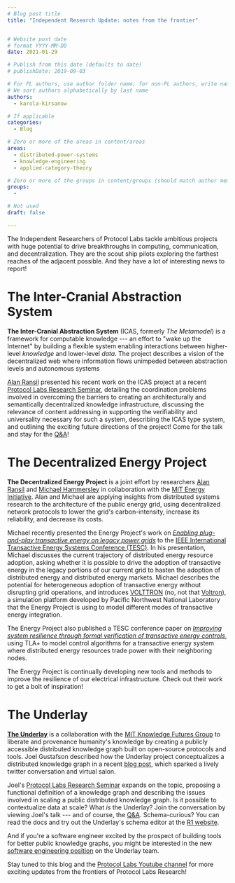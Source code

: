 ```yaml
---
# Blog post title
title: "Independent Research Update: notes from the frontier"


# Website post date
# format YYYY-MM-DD
date: 2021-01-29

# Publish from this date (defaults to date)
# publishDate: 2019-09-03

# For PL authors, use author folder name; for non-PL authors, write name as in paper within ""
# We sort authors alphabetically by last name
authors:
  - karola-kirsanow

# If applicable
categories:
  - Blog

# Zero or more of the areas in content/areas
areas:
  - distributed-power-systems
  - knowledge-engineering
  - applied-category-theory

# Zero or more of the groups in content/groups (should match author membership)
groups:
  -

# Not used
draft: false

---
```


The Independent Researchers of Protocol Labs tackle ambitious projects with huge potential to drive breakthroughs in computing, communication, and decentralization. They are the scout ship pilots exploring the farthest reaches of the adjacent possible. And they have a lot of interesting news to report!

The Inter-Cranial Abstraction System
====================================

**The Inter-Cranial Abstraction System** (ICAS, formerly *The Metamodel*) is a framework for computable knowledge --- an effort to "wake up the Internet" by building a flexible system enabling interactions between higher-level *knowledge* and lower-level *data*. The project describes a vision of the decentralized web where information flows unimpeded between abstraction levels and autonomous systems

[Alan Ransil](/authors/alan-ransil/) presented his recent work on the ICAS project at a recent [Protocol Labs Research Seminar](/talks/the-inter-cranial-abstraction-system-icas/), detailing the coordination problems involved in overcoming the barriers to creating an architecturally and semantically decentralized knowledge infrastructure, discussing the relevance of content addressing in supporting the verifiability and universality necessary for such a system, describing the ICAS type system, and outlining the exciting future directions of the project! Come for the talk and stay for the [Q&A](https://www.youtube.com/watch?v=J4WllOW_6As&t=2387s)!

The Decentralized Energy Project
================================

**The Decentralized Energy Project** is a joint effort by researchers [Alan Ransil](/authors/alan-ransil/) and [Michael Hammersley](/authors/michael-hammersley/) in collaboration with the [MIT Energy Initiative](https://energy.mit.edu/). Alan and Michael are applying insights from distributed systems research to the architecture of the public energy grid, using decentralized network protocols to lower the grid's carbon-intensity, increase its reliability, and decrease its costs.

Michael recently presented the Energy Project's work on [*Enabling plug-and-play transactive energy on legacy power grids*](/talks/enabling-plug-and-play-transactive-energy-on-legacy-power-grids/) to the [IEEE International Transactive Energy Systems Conference (TESC)](https://ieee-tesc.org/). In his presentation, Michael discusses the current trajectory of distributed energy resource adoption, asking whether it is possible to drive the adoption of transactive energy in the legacy portions of our current grid to hasten the adoption of distributed energy and distributed energy markets. Michael describes the potential for heterogeneous adoption of transactive energy without disrupting grid operations, and introduces [VOLTTRON](https://volttron.org/) (no, not that [Voltron](https://en.wikipedia.org/wiki/Voltron_(1984_TV_series))), a simulation platform developed by Pacific Northwest National Laboratory that the Energy Project is using to model different modes of transactive energy integration.

The Energy Project also published a TESC conference paper on [*Improving system resilience through formal verification of transactive energy controls*](/publications/improving-system-resilience-through-formal-verification-of-transactive-energy-controls/), using TLA+ to model control algorithms for a transactive energy system where distributed energy resources trade power with their neighboring nodes.

The Energy Project is continually developing new tools and methods to improve the resilience of our electrical infrastructure. Check out their work to get a bolt of inspiration!

The Underlay
============

**[The Underlay](https://www.underlay.org/)** is a collaboration with the [MIT Knowledge Futures Group](https://www.knowledgefutures.org/) to liberate and provenance humanity's knowledge by creating a publicly accessible distributed knowledge graph built on open-source protocols and tools. Joel Gustafson described how the Underlay project conceptualizes a distributed knowledge graph in a recent [blog post](https://notes.knowledgefutures.org/pub/belji1gd/release/2), which sparked a lively twitter conversation and virtual salon.

Joel's [Protocol Labs Research Seminar](/talks/the-underlay-a-distributed-public-knowledge-graph/) expands on the topic, proposing a functional definition of a knowledge graph and describing the issues involved in scaling a public distributed knowledge graph. Is it possible to contextualize data at scale? What *is* the Underlay? Join the conversation by viewing Joel's talk --- and of course, the [Q&A](https://youtu.be/QIZV1Y71F8A?t=2932). Schema-curious? You can read the docs and try out the Underlay's schema editor at the [R1 website](https://r0.underlay.org/docs/schemas).

And if you're a software engineer excited by the prospect of building tools for better public knowledge graphs, you might be interested in the new [software engineering position](https://notes.knowledgefutures.org/pub/si1okbw9/release/15) on the Underlay team.

Stay tuned to this blog and the [Protocol Labs Youtube channel](https://www.youtube.com/c/ProtocolLabs/featured) for more exciting updates from the frontiers of Protocol Labs Research!
